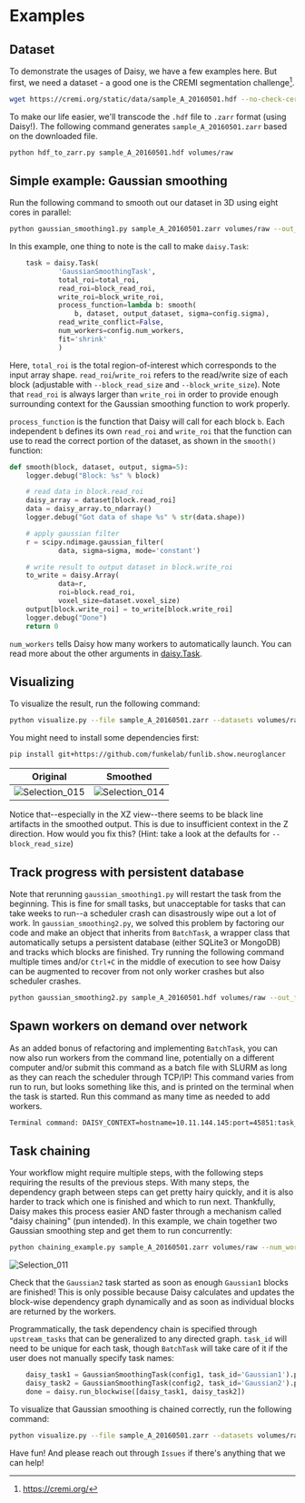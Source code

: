 # Examples

## Dataset

To demonstrate the usages of Daisy, we have a few examples here. But first, we need a dataset - a good one is the CREMI segmentation challenge[^1].

```sh
wget https://cremi.org/static/data/sample_A_20160501.hdf --no-check-certificate
```

To make our life easier, we'll transcode the `.hdf` file to `.zarr` format (using Daisy!).
The following command generates `sample_A_20160501.zarr` based on the downloaded file.

```sh
python hdf_to_zarr.py sample_A_20160501.hdf volumes/raw
```

## Simple example: Gaussian smoothing

Run the following command to smooth out our dataset in 3D using eight cores in parallel:
```sh
python gaussian_smoothing1.py sample_A_20160501.zarr volumes/raw --out_ds_name volumes/raw_smoothed --num_workers 8
```

In this example, one thing to note is the call to make `daisy.Task`:
```python
    task = daisy.Task(
            'GaussianSmoothingTask',
            total_roi=total_roi,
            read_roi=block_read_roi,
            write_roi=block_write_roi,
            process_function=lambda b: smooth(
                b, dataset, output_dataset, sigma=config.sigma),
            read_write_conflict=False,
            num_workers=config.num_workers,
            fit='shrink'
            )
```
Here, `total_roi` is the total region-of-interest which corresponds to the input array shape. `read_roi`/`write_roi`
refers to the read/write size of each block (adjustable with `--block_read_size` and `--block_write_size`).
Note that `read_roi` is always larger than `write_roi` in order to provide enough surrounding context for the
Gaussian smoothing function to work properly.

`process_function` is the function that Daisy will call for each block `b`. Each independent `b` defines its own
`read_roi` and `write_roi` that the function can use to read the correct portion of the dataset, as shown in the
`smooth()` function:
```python
def smooth(block, dataset, output, sigma=5):
    logger.debug("Block: %s" % block)

    # read data in block.read_roi
    daisy_array = dataset[block.read_roi]
    data = daisy_array.to_ndarray()
    logger.debug("Got data of shape %s" % str(data.shape))

    # apply gaussian filter
    r = scipy.ndimage.gaussian_filter(
            data, sigma=sigma, mode='constant')

    # write result to output dataset in block.write_roi
    to_write = daisy.Array(
            data=r,
            roi=block.read_roi,
            voxel_size=dataset.voxel_size)
    output[block.write_roi] = to_write[block.write_roi]
    logger.debug("Done")
    return 0
```

`num_workers` tells Daisy how many workers to automatically launch. You can read more about the other arguments in
[daisy.Task](https://github.com/funkelab/daisy/blob/master/daisy/task.py).

## Visualizing

To visualize the result, run the following command:
```sh
python visualize.py --file sample_A_20160501.zarr --datasets volumes/raw volumes/raw_smoothed
```

You might need to install some dependencies first:
```sh
pip install git+https://github.com/funkelab/funlib.show.neuroglancer
```
Original             |  Smoothed
:-------------------------:|:-------------------------:
![Selection_015](https://user-images.githubusercontent.com/2350008/151577795-330413a6-eff5-411d-ae91-5a6ad497cdd3.png) | ![Selection_014](https://user-images.githubusercontent.com/2350008/151577810-96262f04-747c-4ab5-baec-180c6c71ccbe.png)

Notice that--especially in the XZ view--there seems to be black line artifacts in the smoothed output.
This is due to insufficient context in the Z direction. How would you fix this? (Hint: take a look at the defaults for `--block_read_size`)


## Track progress with persistent database

Note that rerunning `gaussian_smoothing1.py` will restart the task from the beginning. This is fine for small tasks, but
unacceptable for tasks that can take weeks to run--a scheduler crash can disastrously wipe out a lot of work.
In `gaussian_smoothing2.py`, we solved this problem by factoring our code and make an object that inherits from
`BatchTask`, a wrapper class that automatically setups a persistent database (either SQLite3 or MongoDB) and tracks
which blocks are finished. Try running the following command multiple times and/or `Ctrl+C` in the middle of execution
to see how Daisy can be augmented to recover from not only worker crashes but also scheduler crashes.

```sh
python gaussian_smoothing2.py sample_A_20160501.hdf volumes/raw --out_file sample_A_20160501.zarr --out_ds_name volumes/raw_smoothed --num_workers 1
```

## Spawn workers on demand over network

As an added bonus of refactoring and implementing `BatchTask`, you can now also run workers from the command line, potentially
on a different computer and/or submit this command as a batch file with SLURM as long as they can reach the scheduler through TCP/IP!
This command varies from run to run, but looks something like this, and is printed on the terminal when the task is started.
Run this command as many time as needed to add workers.

```sh
Terminal command: DAISY_CONTEXT=hostname=10.11.144.145:port=45851:task_id=GaussianSmoothingTask_7791fd57:worker_id=0 python /n/groups/htem/Segmentation/tmn7/daisy-refactor-220124/examples/gaussian_smoothing2.py run_worker .run_configs/GaussianSmoothingTask_7791fd57d5da43e1f6603a0cc2b036d4.config
```

## Task chaining

Your workflow might require multiple steps, with the following steps requiring the results of the previous steps. With many steps,
the dependency graph between steps can get pretty hairy quickly, and it is also harder to track which one is finished and which
to run next. Thankfully, Daisy makes this process easier AND faster through a mechanism called "daisy chaining" (pun intended).
In this example, we chain together two Gaussian smoothing step and get them to run concurrently:

```sh
python chaining_example.py sample_A_20160501.zarr volumes/raw --num_workers 2 --overwrite 2
```

![Selection_011](https://user-images.githubusercontent.com/2350008/151578009-eee471b8-1300-4cb7-96d4-4e4bd9f9f473.png)

Check that the `Gaussian2` task started as soon as enough `Gaussian1` blocks are finished! This is only possible because Daisy
calculates and updates the block-wise dependency graph dynamically and as soon as individual blocks are returned by the workers.

Programmatically, the task dependency chain is specified through `upstream_tasks` that can be generalized to any
directed graph. `task_id` will need to be unique for each task, though `BatchTask` will take care of it if
the user does not manually specify task names:
```python
    daisy_task1 = GaussianSmoothingTask(config1, task_id='Gaussian1').prepare_task()
    daisy_task2 = GaussianSmoothingTask(config2, task_id='Gaussian2').prepare_task(upstream_tasks=[daisy_task1])
    done = daisy.run_blockwise([daisy_task1, daisy_task2])
```

To visualize that Gaussian smoothing is chained correctly, run the following command:
```sh
python visualize.py --file sample_A_20160501.zarr --datasets volumes/raw volumes/raw_smoothed volumes/raw_smoothed_smoothed
```

Have fun! And please reach out through `Issues` if there's anything that we can help!


[^1]: https://cremi.org/

